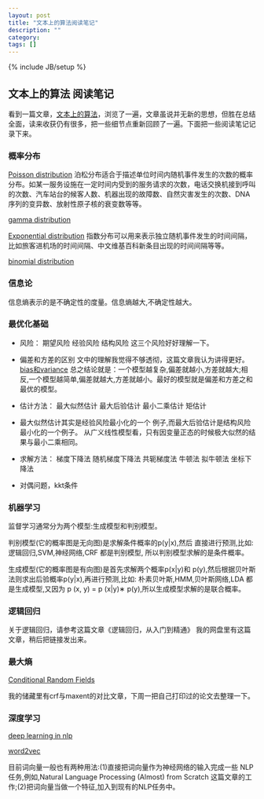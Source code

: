 ```yaml
---
layout: post
title: "文本上的算法阅读笔记"
description: ""
category: 
tags: []
---
```

{% include JB/setup %}


## 文本上的算法 阅读笔记 ##

看到一篇文章，[文本上的算法](http://hi.baidu.com/yanxionglu/item/2166a8df35d6d2392b35c70e)，浏览了一遍，文章虽说并无新的思想，但胜在总结全面，读来收获仍有很多，把一些细节点重新回顾了一遍。下面把一些阅读笔记记录下来。


### 概率分布 ###
[Poisson distribution](http://zh.wikipedia.org/zh-cn/泊松分佈)
泊松分布适合于描述单位时间内随机事件发生的次数的概率分布。如某一服务设施在一定时间内受到的服务请求的次数，电话交换机接到呼叫的次数、汽车站台的候客人数、机器出现的故障数、自然灾害发生的次数、DNA序列的变异数、放射性原子核的衰变数等等。

[gamma distribution](http://zh.wikipedia.org/wiki/伽玛分布)


[Exponential distribution](http://zh.wikipedia.org/wiki/指数分布) 指数分布可以用来表示独立随机事件发生的时间间隔，比如旅客进机场的时间间隔、中文维基百科新条目出现的时间间隔等等。

[binomial distribution](http://zh.wikipedia.org/wiki/二项分布)

### 信息论 ###

信息熵表示的是不确定性的度量。信息熵越大,不确定性越大。

### 最优化基础 ###
- 风险：
期望风险
经验风险
结构风险
这三个风险好好理解一下。

- 偏差和方差的区别
文中的理解我觉得不够透彻，这篇文章我认为讲得更好。
[bias和variance](http://blog.sina.com.cn/s/blog_593af2a7010181pr.html)
总之结论就是：一个模型越复杂,偏差就越小,方差就越大;相 反,一个模型越简单,偏差就越大,方差就越小。最好的模型就是偏差和方差之和最优的模型。

- 估计方法：
最大似然估计
最大后验估计
最小二乘估计
矩估计

- 最大似然估计其实是经验风险最小化的一个 例子,而最大后验估计是结构风险最小化的一个例子。
从广义线性模型看，只有因变量正态的时候极大似然的结果与最小二乘相同。

- 求解方法：
梯度下降法 随机梯度下降法 共轭梯度法 牛顿法 拟牛顿法 坐标下降法

- 对偶问题，kkt条件

### 机器学习  ###

监督学习通常分为两个模型:生成模型和判别模型。
判别模型(它的概率图是无向图)是求解条件概率的p(y|x),然后 直接进行预测,比如:逻辑回归,SVM,神经网络,CRF 都是判别模型, 所以判别模型求解的是条件概率。
生成模型(它的概率图是有向图)是首先求解两个概率p(x|y)和 p(y),然后根据贝叶斯法则求出后验概率p(y|x),再进行预测,比如: 朴素贝叶斯,HMM,贝叶斯网络,LDA 都是生成模型,又因为p (x, y) = p (x|y)∗ p(y),所以生成模型求解的是联合概率。

### 逻辑回归 ###
关于逻辑回归，请参考这篇文章《逻辑回归，从入门到精通》
我的网盘里有这篇文章，稍后把链接发出来。

### 最大熵 ###


[Conditional Random Fields](http://www.inference.phy.cam.ac.uk/hmw26/papers/crf_intro.pdf)

我的储藏里有crf与maxent的对比文章，下周一把自己打印过的论文去整理一下。


### 深度学习 ###
[deep learning in nlp](http://licstar.net/archives/328)

[word2vec](https://code.google.com/p/word2vec/)

目前词向量一般也有两种用法:(1)直接把词向量作为神经网络的输入完成一些 NLP 任务,例如,Natural Language Processing (Almost) from Scratch 这篇文章的工作;(2)把词向量当做一个特征,加入到现有的NLP任务中。


